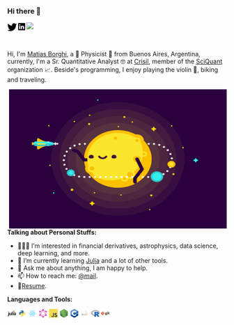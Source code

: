 ### Hi there 👋

<a href="https://twitter.com/borghim">
  <img align="left" alt="Matias Borghi | Twitter" width="22px" src="./assets/img/twitter.jpg" />
</a>
<a href="https://www.linkedin.com/in/borghimatias/">
  <img align="left" alt="Borghi's LinkdeIN" width="22px" src="./assets/img/linkedin.jpg" />
</a>

![](https://visitor-badge.glitch.me/badge?page_id=mattborghi.mattborghi)

<br />

Hi, I'm [Matias Borghi](https://mattborghi.github.io/), a 🔭 Physicist 🚀 from Buenos Aires, Argentina, currently, I'm a Sr. Quantitative Analyst 🤓 at [Crisil](https://www.crisil.com/), member of the [SciQuant](https://github.com/SciQuant) organization 📈. Beside's programming, I enjoy playing the violin 🎻, biking and traveling.

  <img align="right" alt="GIF" src="https://github.com/mattborghi/mattborghi/blob/main/assets/img/sun.gif?raw=true" width="500" height="320" />
  
**Talking about Personal Stuffs:**

- 👨🏽‍💻 I’m interested in financial derivatives, astrophysics, data science, deep learning, and more.
- 🌱 I’m currently learning [Julia](https://julialang.org/) and a lot of other tools.
- 💬 Ask me about anything, I am happy to help.
- 📫 How to reach me: [@mail](mailto:borghi.matias@gmail.com).
- 📝[Resume](https://mattborghi.github.io/CV/).

**Languages and Tools:**  

<code><img height="20" src="https://raw.githubusercontent.com/github/explore/80688e429a7d4ef2fca1e82350fe8e3517d3494d/topics/julia/julia.png"></code>
<code><img height="20" src="https://raw.githubusercontent.com/github/explore/80688e429a7d4ef2fca1e82350fe8e3517d3494d/topics/python/python.png"></code>
<code><img height="20" src="https://raw.githubusercontent.com/github/explore/80688e429a7d4ef2fca1e82350fe8e3517d3494d/topics/react/react.png"></code>
<code><img height="20" src="https://raw.githubusercontent.com/github/explore/5c058a388828bb5fde0bcafd4bc867b5bb3f26f3/topics/graphql/graphql.png"></code>
<code><img height="20" src="https://raw.githubusercontent.com/github/explore/80688e429a7d4ef2fca1e82350fe8e3517d3494d/topics/javascript/javascript.png"></code>
<code><img height="20" src="https://raw.githubusercontent.com/github/explore/80688e429a7d4ef2fca1e82350fe8e3517d3494d/topics/nodejs/nodejs.png"></code>
<code><img height="20" src="https://raw.githubusercontent.com/github/explore/80688e429a7d4ef2fca1e82350fe8e3517d3494d/topics/cpp/cpp.png"></code>
<code><img height="20" src="https://raw.githubusercontent.com/github/explore/80688e429a7d4ef2fca1e82350fe8e3517d3494d/topics/mysql/mysql.png"></code>
<code><img height="20" src="https://raw.githubusercontent.com/github/explore/80688e429a7d4ef2fca1e82350fe8e3517d3494d/topics/r/r.png"></code>
<code><img height="20" src="https://raw.githubusercontent.com/github/explore/80688e429a7d4ef2fca1e82350fe8e3517d3494d/topics/git/git.png"></code>
